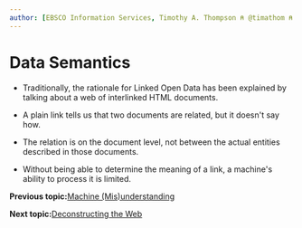 ```yaml
---
author: [EBSCO Information Services, Timothy A. Thompson ⍝ @timathom ⍝ @timathom@indieweb.social, timothy.thompson@yale.edu]
---
```


# Data Semantics

-   Traditionally, the rationale for Linked Open Data has been explained by talking about a web of interlinked HTML documents.

-   A plain link tells us that two documents are related, but it doesn't say how.

-   The relation is on the document level, not between the actual entities described in those documents.

-   Without being able to determine the meaning of a link, a machine's ability to process it is limited.


**Previous topic:**[Machine \(Mis\)understanding](../../day_1/lesson_0/machine_misunderstanding.md)

**Next topic:**[Deconstructing the Web](../../day_1/lesson_0/deconstructing_the_web.md)

